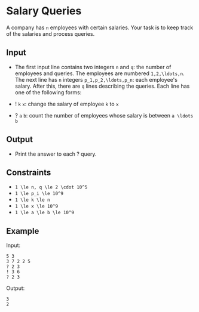 # Salary Queries 

A company has ```n``` employees with certain salaries. Your task is to keep track of the salaries and process queries.
## Input
- The first input line contains two integers ```n``` and ```q```: the number of employees and queries. The employees are numbered ```1,2,\ldots,n```.
The next line has ```n``` integers ```p_1,p_2,\ldots,p_n```: each employee's salary.
After this, there are ```q``` lines describing the queries. Each line has one of the following forms:

- ! ```k``` ```x```: change the salary of employee ```k``` to ```x```
- ? ```a``` ```b```: count the number of employees whose salary is between ```a \ldots b```

## Output
- Print the answer to each ? query.
## Constraints

- ```1 \le n, q \le 2 \cdot 10^5```
- ```1 \le p_i \le 10^9```
- ```1 \le k \le n```
- ```1 \le x \le 10^9```
- ```1 \le a \le b \le 10^9```

## Example
Input:
```
5 3
3 7 2 2 5
? 2 3
! 3 6
? 2 3
```

Output:
```
3
2
```
